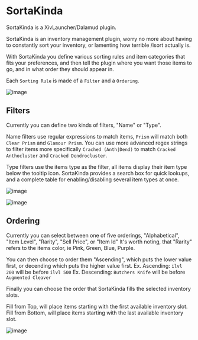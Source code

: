 # SortaKinda
SortaKinda is a XivLauncher/Dalamud plugin.

SortaKinda is an inventory management plugin, worry no more about having to constantly sort your inventory, or lamenting how terrible /isort actually is.

With SortaKinda you define various sorting rules and item categories that fits your preferences, and then tell the plugin where you want those items to go, and in what order they should appear in.

Each `Sorting Rule` is made of a `Filter` and a `Ordering`.

![image](https://github.com/MidoriKami/SortaKinda/assets/9083275/0e5dc299-bd9c-41f3-b967-4613c617c8b9)

## Filters
Currently you can define two kinds of filters, "Name" or "Type".

Name filters use regular expressions to match items, `Prism` will match both `Clear Prism` and `Glamour Prism`.
You can use more advanced regex strings to filter items more specifically `Crached (Anth|Dend)` to match `Cracked Anthocluster` and `Cracked Dendrocluster`.

Type filters use the items type as the filter, all items display their item type below the tooltip icon.
SortaKinda provides a search box for quick lookups, and a complete table for enabling/disabling several item types at once.

![image](https://github.com/MidoriKami/SortaKinda/assets/9083275/8efd1ca3-55ee-44a1-8ff8-3d276b623c65)

![image](https://github.com/MidoriKami/SortaKinda/assets/9083275/7b314475-3f25-4cf8-bc33-0db678472488)

## Ordering
Currently you can select between one of five orderings, "Alphabetical", "Item Level", "Rarity", "Sell Price", or "Item Id"
It's worth noting, that "Rarity" refers to the items color, ie Pink, Green, Blue, Purple.

You can then choose to order them "Ascending", which puts the lower value first, or decending which puts the higher value first.
Ex. Ascending: `ilvl 200` will be before `ilvl 500`
Ex. Descending: `Butchers Knife` will be before `Augmented Cleaver`

Finally you can choose the order that SortaKinda fills the selected inventory slots.

Fill from Top, will place items starting with the first available inventory slot.
Fill from Bottom, will place items starting with the last available inventory slot.

![image](https://github.com/MidoriKami/SortaKinda/assets/9083275/96def8a1-8966-443e-9ea0-cff03f4ea8cb)




